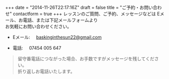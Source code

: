 +++
date = "2014-11-26T22:17:16Z"
draft = false
title = "ご予約・お問い合わせ"
contactform = true
+++
レッスンのご質問、ご予約、メッセージなどは
Eメール、お電話、または下記メールフォームより<br>
お気軽にお問い合わせください。

* Eメール:&nbsp;&nbsp;&nbsp;&nbsp;&nbsp;[baskinginthesun22@gmail.com](mailto:baskinginthesun22@gmail.com)

* 電話:&nbsp;&nbsp;&nbsp;&nbsp;&nbsp;07454 005 647

> 留守番電話につながった場合、お手数ですがメッセージを残してください。<br>
  折り返しお電話いたします。
